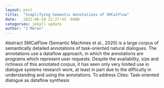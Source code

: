 ```yaml
---
layout: post
title:  "Simplifying Semantic Annotations of SMCalFlow"
date:   2022-06-10 22:27:43 -0400
categories: jekyll update
author: "J Meron"
---
```

Abstract SMCalFlow (Semantic Machines et al., 2020) is a large corpus of semantically detailed annotations of task-oriented natural dialogues. The annotations use a dataflow approach, in which the annotations are programs which represent user requests. Despite the availability, size and richness of this annotated corpus, it has seen only very limited use in dialogue systems research work, at least in part due to the difficulty in understanding and using the annotations. To address  Cites: Task-oriented dialogue as dataflow synthesis